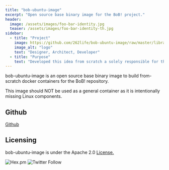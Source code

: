```yaml
---
title: "bob-ubuntu-image" 
excerpt: "Open source base binary image for the BoB! project."
header:
  image: /assets/images/foo-bar-identity.jpg
  teaser: /assets/images/foo-bar-identity-th.jpg
sidebar:
  - title: "Project"
    image: https://github.com/262life/bob-ubuntu-image/raw/master/library-ubuntu-logo.png
    image_alt: "logo"
    text: "Designer, Architect, Developer"
  - title: "Purpose"
    text: "Developed this idea from scratch a solely responsible for the project's direction"
---
```

bob-ubuntu-image is an open source base binary image to build from-scratch docker containers for the BoB! repository.

This image should NOT be used as a general container as it is intentionally missing Linux components.
## Github 
[Github](https://github.com/262life/bob-ubuntu-image)
## Licensing
bob-ubuntu-image is under the Apache 2.0 [License.](https://github.com/262life/bob-ubuntu-image/blob/main/LICENSE.md)

![Hex.pm](https://img.shields.io/hexpm/l/apa)
![Twitter Follow](https://img.shields.io/twitter/follow/262life_bob?style=social)
